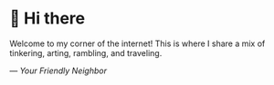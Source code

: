 # 👋 Hi there

Welcome to my corner of the internet! This is where I share a mix of tinkering, arting, rambling, and traveling.

— *Your Friendly Neighbor*
